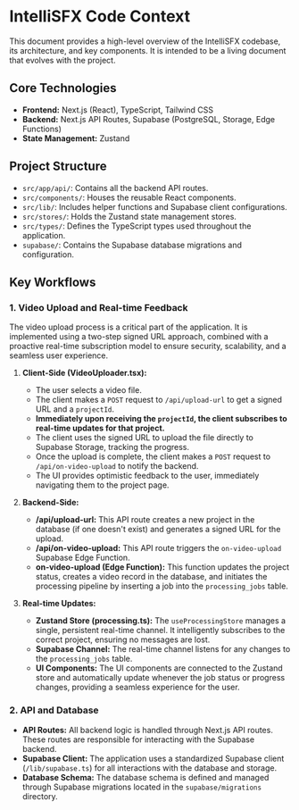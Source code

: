 # IntelliSFX Code Context

This document provides a high-level overview of the IntelliSFX codebase, its architecture, and key components. It is intended to be a living document that evolves with the project.

## Core Technologies

*   **Frontend:** Next.js (React), TypeScript, Tailwind CSS
*   **Backend:** Next.js API Routes, Supabase (PostgreSQL, Storage, Edge Functions)
*   **State Management:** Zustand

## Project Structure

*   `src/app/api/`: Contains all the backend API routes.
*   `src/components/`: Houses the reusable React components.
*   `src/lib/`: Includes helper functions and Supabase client configurations.
*   `src/stores/`: Holds the Zustand state management stores.
*   `src/types/`: Defines the TypeScript types used throughout the application.
*   `supabase/`: Contains the Supabase database migrations and configuration.

## Key Workflows

### 1. Video Upload and Real-time Feedback

The video upload process is a critical part of the application. It is implemented using a two-step signed URL approach, combined with a proactive real-time subscription model to ensure security, scalability, and a seamless user experience.

1.  **Client-Side (VideoUploader.tsx):**
    *   The user selects a video file.
    *   The client makes a `POST` request to `/api/upload-url` to get a signed URL and a `projectId`.
    *   **Immediately upon receiving the `projectId`, the client subscribes to real-time updates for that project.**
    *   The client uses the signed URL to upload the file directly to Supabase Storage, tracking the progress.
    *   Once the upload is complete, the client makes a `POST` request to `/api/on-video-upload` to notify the backend.
    *   The UI provides optimistic feedback to the user, immediately navigating them to the project page.

2.  **Backend-Side:**
    *   **/api/upload-url:** This API route creates a new project in the database (if one doesn't exist) and generates a signed URL for the upload.
    *   **/api/on-video-upload:** This API route triggers the `on-video-upload` Supabase Edge Function.
    *   **on-video-upload (Edge Function):** This function updates the project status, creates a video record in the database, and initiates the processing pipeline by inserting a job into the `processing_jobs` table.

3.  **Real-time Updates:**
    *   **Zustand Store (processing.ts):** The `useProcessingStore` manages a single, persistent real-time channel. It intelligently subscribes to the correct project, ensuring no messages are lost.
    *   **Supabase Channel:** The real-time channel listens for any changes to the `processing_jobs` table.
    *   **UI Components:** The UI components are connected to the Zustand store and automatically update whenever the job status or progress changes, providing a seamless experience for the user.

### 2. API and Database

*   **API Routes:** All backend logic is handled through Next.js API routes. These routes are responsible for interacting with the Supabase backend.
*   **Supabase Client:** The application uses a standardized Supabase client (`/lib/supabase.ts`) for all interactions with the database and storage.
*   **Database Schema:** The database schema is defined and managed through Supabase migrations located in the `supabase/migrations` directory.
